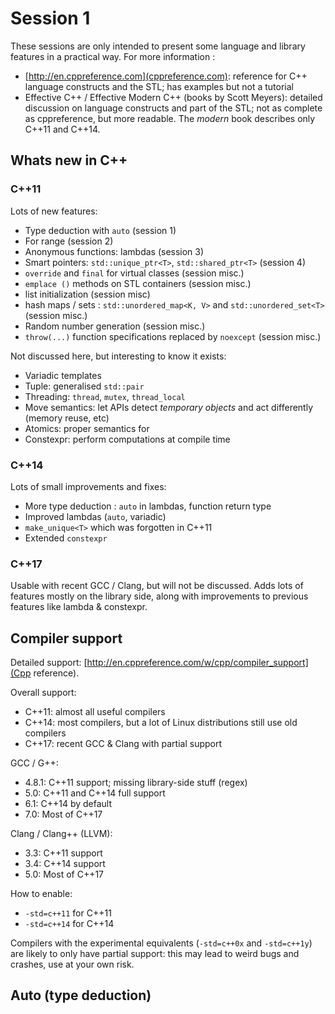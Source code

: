# Session 1

These sessions are only intended to present some language and library features in a practical way.
For more information :
* [http://en.cppreference.com](cppreference.com): reference for C++ language constructs and the STL; has examples but not a tutorial
* Effective C++ / Effective Modern C++ (books by Scott Meyers): detailed discussion on language constructs and part of the STL; not as complete as cppreference, but more readable. The _modern_ book describes only C++11 and C++14.

## Whats new in C++

### C++11

Lots of new features:
* Type deduction with `auto` (session 1)
* For range (session 2)
* Anonymous functions: lambdas (session 3)
* Smart pointers: `std::unique_ptr<T>`, `std::shared_ptr<T>` (session 4)
* `override` and `final` for virtual classes (session misc.)
* `emplace ()` methods on STL containers (session misc.)
* list initialization (session misc)
* hash maps / sets : `std::unordered_map<K, V>` and `std::unordered_set<T>` (session misc.)
* Random number generation (session misc.)
* `throw(...)` function specifications replaced by `noexcept` (session misc.)

Not discussed here, but interesting to know it exists:
* Variadic templates
* Tuple: generalised `std::pair`
* Threading: `thread`, `mutex`, `thread_local`
* Move semantics: let APIs detect _temporary objects_ and act differently (memory reuse, etc)
* Atomics: proper semantics for 
* Constexpr: perform computations at compile time

### C++14

Lots of small improvements and fixes:
* More type deduction : `auto` in lambdas, function return type
* Improved lambdas (`auto`, variadic)
* `make_unique<T>` which was forgotten in C++11
* Extended `constexpr`

### C++17

Usable with recent GCC / Clang, but will not be discussed.
Adds lots of features mostly on the library side, along with improvements to previous features like lambda & constexpr.

## Compiler support

Detailed support: [http://en.cppreference.com/w/cpp/compiler_support](Cpp reference).

Overall support:
* C++11: almost all useful compilers
* C++14: most compilers, but a lot of Linux distributions still use old compilers
* C++17: recent GCC & Clang with partial support

GCC / G++:
* 4.8.1: C++11 support; missing library-side stuff (regex)
* 5.0: C++11 and C++14 full support
* 6.1: C++14 by default
* 7.0: Most of C++17

Clang / Clang++ (LLVM):
* 3.3: C++11 support
* 3.4: C++14 support
* 5.0: Most of C++17

How to enable:
* `-std=c++11` for C++11
* `-std=c++14` for C++14

Compilers with the experimental equivalents (`-std=c++0x` and `-std=c++1y`) are likely to only have partial support: this may lead to weird bugs and crashes, use at your own risk.

## Auto (type deduction)
